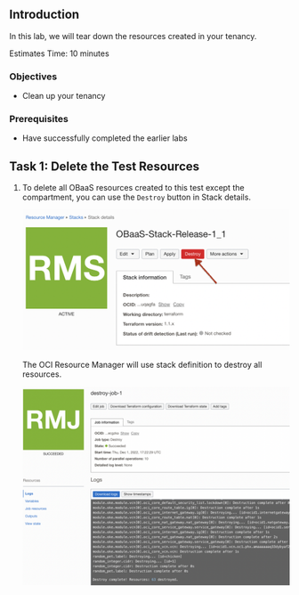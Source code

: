 ## Introduction

In this lab, we will tear down the resources created in your tenancy.

Estimates Time: 10 minutes

### Objectives

- Clean up your tenancy

### Prerequisites

- Have successfully completed the earlier labs

## **Task 1:** Delete the Test Resources

1. To delete all OBaaS resources created to this test except the compartment, you can use the `Destroy` button in Stack details.

    ![OCI Stack Destroy](images/oci-stack-destroy.png " ")

    The OCI Resource Manager will use stack definition to destroy all resources.

    ![OCI Stack Destroy Logs](images/oci-stack-destroy-logs.png " ")

